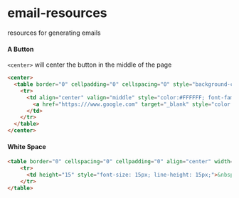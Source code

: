 # email-resources
resources for generating emails


#### A Button
`<center>` will center the button in the middle of the page
```html
<center>
  <table border="0" cellpadding="0" cellspacing="0" style="background-color:blue; border:1px solid blue; border-radius:3px;">
    <tr>
      <td align="center" valign="middle" style="color:#FFFFFF; font-family:Helvetica, Arial, sans-serif; font-size:16px; font-weight:bold; line-height:100%; padding-top:10px; padding-right:20px; padding-bottom:10px; padding-left:20px;">
        <a href="https:///www.google.com" target="_blank" style="color:#FFFFFF; text-decoration:none;">Button!!</a>
      </td>
    </tr>
  </table>
</center>
```

#### White Space

```html
<table border="0" cellspacing="0" cellpadding="0" align="center" width="100%">
    <tr>
      <td height="15" style="font-size: 15px; line-height: 15px;">&nbsp;</td>
    </tr>
</table>
```
